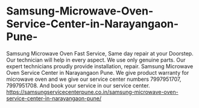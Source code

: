 # Samsung-Microwave-Oven-Service-Center-in-Narayangaon-Pune-
Samsung Microwave Oven Fast Service, Same day repair at your Doorstep. Our technician will help in every aspect. We use only genuine parts. Our expert technicians proudly provide installation, repair. Samsung Microwave Oven Service Center in Narayangaon Pune. We give product warranty for microwave oven and we give our service center numbers 7997951707, 7997951708. And book your service in our service center. https://samsungservicecenterpune.co.in/samsung-microwave-oven-service-center-in-narayangaon-pune/
